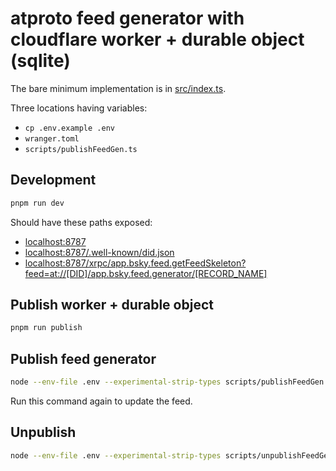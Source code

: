 # atproto feed generator with cloudflare worker + durable object (sqlite)

The bare minimum implementation is in [src/index.ts](./src/index.ts).

Three locations having variables:

- `cp .env.example .env`
- `wranger.toml`
- `scripts/publishFeedGen.ts`

## Development

```sh
pnpm run dev
```

Should have these paths exposed:

- [localhost:8787](http://localhost:8787)
- [localhost:8787/.well-known/did.json](http://localhost:8787/.well-known/did.json)
- [localhost:8787/xrpc/app.bsky.feed.getFeedSkeleton?feed=at://[DID]/app.bsky.feed.generator/[RECORD_NAME]](http://localhost:8787/xrpc/app.bsky.feed.getFeedSkeleton?feed=at://DID/app.bsky.feed.generator/RECORD_NAME)

## Publish worker + durable object

```sh
pnpm run publish
```

## Publish feed generator

```sh
node --env-file .env --experimental-strip-types scripts/publishFeedGen.ts
```

Run this command again to update the feed.

## Unpublish

```sh
node --env-file .env --experimental-strip-types scripts/unpublishFeedGen.ts
```
